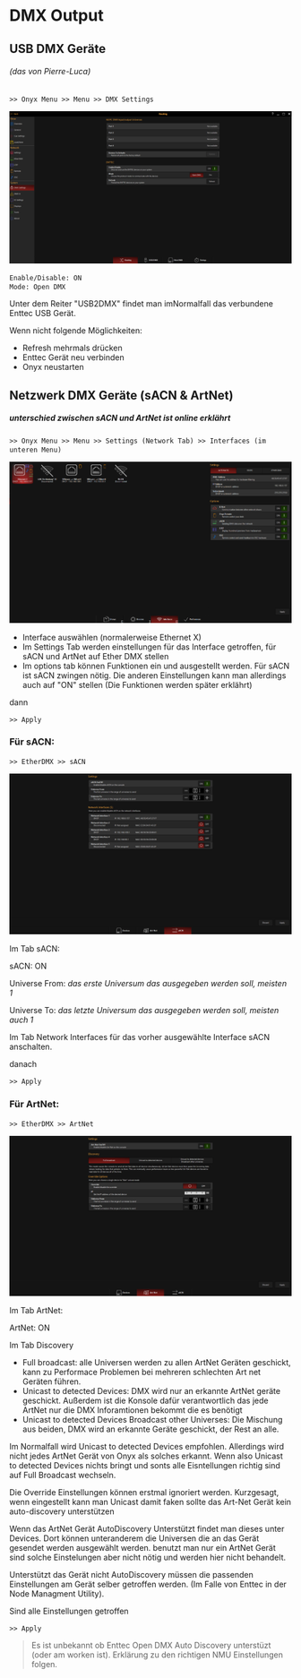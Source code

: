 # DMX Output
## USB DMX Geräte 
###### (das von Pierre-Luca)

    >> Onyx Menu >> Menu >> DMX Settings

![DMXSettings](Pics/6_EtherDMX1.PNG)

    Enable/Disable: ON
    Mode: Open DMX

Unter dem Reiter "USB2DMX" findet man imNormalfall das verbundene Enttec USB Gerät.

Wenn nicht folgende Möglichkeiten:

* Refresh mehrmals drücken
* Enttec Gerät neu verbinden
* Onyx neustarten




## Netzwerk DMX Geräte (sACN & ArtNet)

##### unterschied zwischen sACN und ArtNet ist online erklährt

    >> Onyx Menu >> Menu >> Settings (Network Tab) >> Interfaces (im unteren Menu)

![Ether2](Pics/6_EtherDMX2.PNG)

* Interface auswählen (normalerweise Ethernet X)
* Im Settings Tab werden einstellungen für das Interface getroffen, für sACN und ArtNet auf Ether DMX stellen
* Im options tab können Funktionen ein und ausgestellt werden. Für sACN ist sACN zwingen nötig. Die anderen Einstellungen kann man allerdings auch auf "ON" stellen (Die Funktionen werden später erklährt)

dann 

    >> Apply


### Für sACN:

    >> EtherDMX >> sACN

![sACN](Pics/6_EtherDMX3.PNG)

Im Tab sACN:

sACN: ON

Universe From: *das erste Universum das ausgegeben werden soll, meisten 1*

Universe To: *das letzte Universum das ausgegeben werden soll, meisten auch 1*

Im Tab Network Interfaces für das vorher ausgewählte Interface sACN anschalten.

danach

    >> Apply


### Für ArtNet:

    >> EtherDMX >> ArtNet

![ArtNet](Pics/6_EtherDMX4.PNG)

Im Tab ArtNet:

ArtNet: ON

Im Tab Discovery

* Full broadcast: alle Universen werden zu allen ArtNet Geräten geschickt, kann zu Performace Problemen bei mehreren schlechten Art net Geräten führen. 
* Unicast to detected Devices: DMX wird nur an erkannte ArtNet geräte geschickt. Außerdem ist die Konsole dafür verantwortlich das jede ArtNet nur die DMX Inforamtionen bekommt die es benötigt
* Unicast to detected Devices Broadcast other Universes: Die Mischung aus beiden, DMX wird an erkannte Geräte geschickt, der Rest an alle.

Im Normalfall wird Unicast to detected Devices empfohlen. Allerdings wird nicht jedes ArtNet Gerät von Onyx als solches erkannt. Wenn also Unicast to detected Devices nichts bringt und sonts alle Eisntellungen richtig sind auf Full Broadcast wechseln.

Die Override Einstellungen können erstmal ignoriert werden. Kurzgesagt, wenn eingestellt kann man Unicast damit faken sollte das Art-Net Gerät kein auto-discovery unterstützen

Wenn das ArtNet Gerät AutoDiscovery Unterstützt findet man dieses unter Devices. Dort können unteranderem die Universen die an das Gerät gesendet werden ausgewählt werden. benutzt man nur ein ArtNet Gerät sind solche Einstelungen aber nicht nötig und werden hier nicht behandelt.

Unterstützt das Gerät nicht AutoDiscovery müssen die passenden Einstellungen am Gerät selber getroffen werden. (Im Falle von Enttec in der Node Managment Utility).


Sind alle Einstellungen getroffen 

    >> Apply

>Es ist unbekannt ob Enttec Open DMX Auto Discovery unterstüzt (oder am worken ist). Erklärung zu den richtigen NMU Einstellungen folgen.
